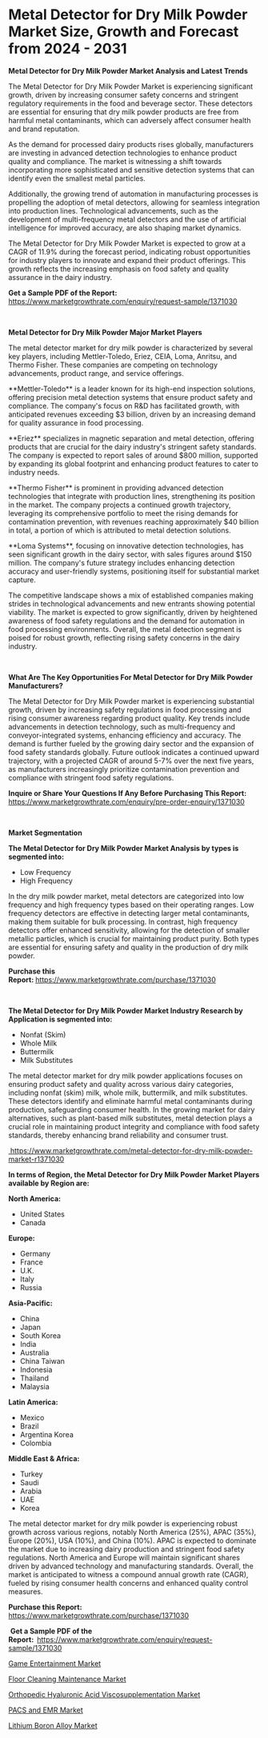 <p><h1>Metal Detector for Dry Milk Powder Market Size, Growth and Forecast from 2024 - 2031</h1></p><p><strong>Metal Detector for Dry Milk Powder Market Analysis and Latest Trends</strong></p>
<p><p>The Metal Detector for Dry Milk Powder Market is experiencing significant growth, driven by increasing consumer safety concerns and stringent regulatory requirements in the food and beverage sector. These detectors are essential for ensuring that dry milk powder products are free from harmful metal contaminants, which can adversely affect consumer health and brand reputation. </p><p>As the demand for processed dairy products rises globally, manufacturers are investing in advanced detection technologies to enhance product quality and compliance. The market is witnessing a shift towards incorporating more sophisticated and sensitive detection systems that can identify even the smallest metal particles. </p><p>Additionally, the growing trend of automation in manufacturing processes is propelling the adoption of metal detectors, allowing for seamless integration into production lines. Technological advancements, such as the development of multi-frequency metal detectors and the use of artificial intelligence for improved accuracy, are also shaping market dynamics. </p><p>The Metal Detector for Dry Milk Powder Market is expected to grow at a CAGR of 11.9% during the forecast period, indicating robust opportunities for industry players to innovate and expand their product offerings. This growth reflects the increasing emphasis on food safety and quality assurance in the dairy industry.</p></p>
<p><strong>Get a Sample PDF of the Report:&nbsp;</strong> <a href="https://www.marketgrowthrate.com/enquiry/request-sample/1371030">https://www.marketgrowthrate.com/enquiry/request-sample/1371030</a></p>
<p>&nbsp;</p>
<p><strong>Metal Detector for Dry Milk Powder Major Market Players</strong></p>
<p><p>The metal detector market for dry milk powder is characterized by several key players, including Mettler-Toledo, Eriez, CEIA, Loma, Anritsu, and Thermo Fisher. These companies are competing on technology advancements, product range, and service offerings.</p><p>**Mettler-Toledo** is a leader known for its high-end inspection solutions, offering precision metal detection systems that ensure product safety and compliance. The company's focus on R&D has facilitated growth, with anticipated revenues exceeding $3 billion, driven by an increasing demand for quality assurance in food processing.</p><p>**Eriez** specializes in magnetic separation and metal detection, offering products that are crucial for the dairy industry's stringent safety standards. The company is expected to report sales of around $800 million, supported by expanding its global footprint and enhancing product features to cater to industry needs.</p><p>**Thermo Fisher** is prominent in providing advanced detection technologies that integrate with production lines, strengthening its position in the market. The company projects a continued growth trajectory, leveraging its comprehensive portfolio to meet the rising demands for contamination prevention, with revenues reaching approximately $40 billion in total, a portion of which is attributed to metal detection solutions.</p><p>**Loma Systems**, focusing on innovative detection technologies, has seen significant growth in the dairy sector, with sales figures around $150 million. The company's future strategy includes enhancing detection accuracy and user-friendly systems, positioning itself for substantial market capture.</p><p>The competitive landscape shows a mix of established companies making strides in technological advancements and new entrants showing potential viability. The market is expected to grow significantly, driven by heightened awareness of food safety regulations and the demand for automation in food processing environments. Overall, the metal detection segment is poised for robust growth, reflecting rising safety concerns in the dairy industry.</p></p>
<p>&nbsp;</p>
<p><strong>What Are The Key Opportunities For Metal Detector for Dry Milk Powder Manufacturers?</strong></p>
<p><p>The Metal Detector for Dry Milk Powder market is experiencing substantial growth, driven by increasing safety regulations in food processing and rising consumer awareness regarding product quality. Key trends include advancements in detection technology, such as multi-frequency and conveyor-integrated systems, enhancing efficiency and accuracy. The demand is further fueled by the growing dairy sector and the expansion of food safety standards globally. Future outlook indicates a continued upward trajectory, with a projected CAGR of around 5-7% over the next five years, as manufacturers increasingly prioritize contamination prevention and compliance with stringent food safety regulations.</p></p>
<p><strong>Inquire or Share Your Questions If Any Before Purchasing This Report:</strong> <a href="https://www.marketgrowthrate.com/enquiry/pre-order-enquiry/1371030">https://www.marketgrowthrate.com/enquiry/pre-order-enquiry/1371030</a></p>
<p>&nbsp;</p>
<p><strong>Market Segmentation</strong></p>
<p><strong>The Metal Detector for Dry Milk Powder Market Analysis by types is segmented into:</strong></p>
<p><ul><li>Low Frequency</li><li>High Frequency</li></ul></p>
<p><p>In the dry milk powder market, metal detectors are categorized into low frequency and high frequency types based on their operating ranges. Low frequency detectors are effective in detecting larger metal contaminants, making them suitable for bulk processing. In contrast, high frequency detectors offer enhanced sensitivity, allowing for the detection of smaller metallic particles, which is crucial for maintaining product purity. Both types are essential for ensuring safety and quality in the production of dry milk powder.</p></p>
<p><strong>Purchase this Report:&nbsp;</strong><a href="https://www.marketgrowthrate.com/purchase/1371030">https://www.marketgrowthrate.com/purchase/1371030</a></p>
<p>&nbsp;</p>
<p><strong>The Metal Detector for Dry Milk Powder Market Industry Research by Application is segmented into:</strong></p>
<p><ul><li>Nonfat (Skim)</li><li>Whole Milk</li><li>Buttermilk</li><li>Milk Substitutes</li></ul></p>
<p><p>The metal detector market for dry milk powder applications focuses on ensuring product safety and quality across various dairy categories, including nonfat (skim) milk, whole milk, buttermilk, and milk substitutes. These detectors identify and eliminate harmful metal contaminants during production, safeguarding consumer health. In the growing market for dairy alternatives, such as plant-based milk substitutes, metal detection plays a crucial role in maintaining product integrity and compliance with food safety standards, thereby enhancing brand reliability and consumer trust.</p></p>
<p><a href="https://www.marketgrowthrate.com/metal-detector-for-dry-milk-powder-market-r1371030">&nbsp;https://www.marketgrowthrate.com/metal-detector-for-dry-milk-powder-market-r1371030</a></p>
<p><strong>In terms of Region, the Metal Detector for Dry Milk Powder Market Players available by Region are:</strong></p>
<p>
    <p> <strong> North America: </strong>
        <ul>
            <li>United States</li>
            <li>Canada</li>
        </ul>
        </p> 
    <p> <strong> Europe: </strong>
        <ul>
            <li>Germany</li>
            <li>France</li>
            <li>U.K.</li>
            <li>Italy</li>
            <li>Russia</li>
        </ul>
        </p> 
    <p> <strong> Asia-Pacific: </strong>
        <ul>
            <li>China</li>
            <li>Japan</li>
            <li>South Korea</li>
            <li>India</li>
            <li>Australia</li>
            <li>China Taiwan</li>
            <li>Indonesia</li>
            <li>Thailand</li>
            <li>Malaysia</li>
        </ul>
        </p> 
    <p> <strong> Latin America: </strong>
        <ul>
            <li>Mexico</li>
            <li>Brazil</li>
            <li>Argentina Korea</li>
            <li>Colombia</li>
        </ul>
        </p> 
    <p> <strong> Middle East & Africa: </strong>
        <ul>
            <li>Turkey</li>
            <li>Saudi</li>
            <li>Arabia</li>
            <li>UAE</li>
            <li>Korea</li>
        </ul>
    </p>
    </p>
<p><p>The metal detector market for dry milk powder is experiencing robust growth across various regions, notably North America (25%), APAC (35%), Europe (20%), USA (10%), and China (10%). APAC is expected to dominate the market due to increasing dairy production and stringent food safety regulations. North America and Europe will maintain significant shares driven by advanced technology and manufacturing standards. Overall, the market is anticipated to witness a compound annual growth rate (CAGR), fueled by rising consumer health concerns and enhanced quality control measures.</p></p>
<p><strong>Purchase this Report: </strong><a href="https://www.marketgrowthrate.com/purchase/1371030">https://www.marketgrowthrate.com/purchase/1371030</a></p>
<p>&nbsp;<strong>Get a Sample PDF of the Report:&nbsp;&nbsp;</strong><a href="https://www.marketgrowthrate.com/enquiry/request-sample/1371030">https://www.marketgrowthrate.com/enquiry/request-sample/1371030</a></p>
<p><strong></strong></p>
<p><p><a href="https://www.linkedin.com/pulse/insights-game-entertainment-market-players-size-geographical-m7mff">Game Entertainment Market</a></p><p><a href="https://www.linkedin.com/pulse/floor-cleaning-maintenance-industry-sector-new-technologies-market-y1tpf">Floor Cleaning Maintenance Market</a></p><p><a href="https://medium.com/@rudyswaniafgwski56664/global-orthopedic-hyaluronic-acid-viscosupplementation-market-size-is-expected-to-experience-a-cagr-3e2150959689">Orthopedic Hyaluronic Acid Viscosupplementation Market</a></p><p><a href="https://medium.com/@rudyswaniafgwski56664/navigating-the-pacs-and-emr-market-expert-analysis-and-market-forecast-for-period-from-2024-to-4099131cde5f?postPublishedType=repub">PACS and EMR Market</a></p><p><a href="https://issuu.com/reportprime-2/docs/lithium-boron-alloy-market-size-203_bcfb5f2e26050b">Lithium Boron Alloy Market</a></p></p>